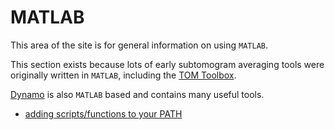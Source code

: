# MATLAB

This area of the site is for general information on using `MATLAB`. 

This section exists because lots of early subtomogram averaging tools were originally written in `MATLAB`, including the [TOM Toolbox](https://www.biochem.mpg.de/6348566/tom_e). 

[Dynamo](https://wiki.dynamo.biozentrum.unibas.ch/w/index.php/Main_Page) is also `MATLAB` based and contains many useful tools.

- [adding scripts/functions to your PATH](add-to-path.md)